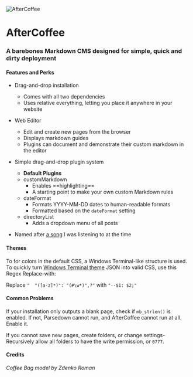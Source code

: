 ![AfterCoffee](https://wolfgang.space/assets/github/aftercoffee.png)

# AfterCoffee
### A barebones Markdown CMS designed for simple, quick and dirty deployment
#### Features and Perks

- Drag-and-drop installation
  - Comes with all two dependencies
  - Uses relative everything, letting you place it anywhere in your website
- Web Editor
  - Edit and create new pages from the browser
  - Displays markdown guides
  - Plugins can document and demonstrate their custom markdown in the editor
- Simple drag-and-drop plugin system
  - **Default Plugins**
  - customMarkdown
    - Enables ==highlighting==
    - A starting point to make your own custom Markdown rules
  - dateFormat
    - Formats YYYY-MM-DD dates to human-readable formats
    - Formatted based on the `dateFormat` setting
  - directoryList
    - Adds a dropdown menu of all posts

- Named after [a song](https://open.spotify.com/track/7EaL8Zt8UAabmP6sQydgx9 "a song") I was listening to at the time

#### Themes
To for colors in the default CSS, a Windows Terminal-like structure is used.
To quickly turn [Windows Terminal theme](https://windowsterminalthemes.dev) JSON into valid CSS, use this Regex Replace-with:

Replace `"  "([a-z]*)": "(#\w*)",?"` with `"--$1: $2;"`

#### Common Problems
If your installation only outputs a blank page, check if `mb_strlen()` is enabled.
If not, Parsedown cannot run, and AfterCoffee cannot run at all. Enable it.

If you cannot save new pages, create folders, or change settings- Recursively allow all folders to have the write permission, or `0777`.

#### Credits
*Coffee Bag model by Zdenko Roman*
